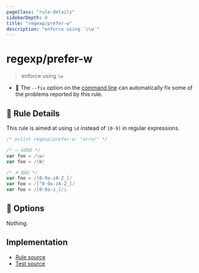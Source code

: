 ```yaml
---
pageClass: "rule-details"
sidebarDepth: 0
title: "regexp/prefer-w"
description: "enforce using `\\w`"
---
```

# regexp/prefer-w

> enforce using `\w`

- :wrench: The `--fix` option on the [command line](https://eslint.org/docs/user-guide/command-line-interface#fixing-problems) can automatically fix some of the problems reported by this rule.

## :book: Rule Details

This rule is aimed at using `\d` instead of `[0-9]` in regular expressions.

<eslint-code-block fix>

```js
/* eslint regexp/prefer-w: "error" */

/* ✓ GOOD */
var foo = /\w/
var foo = /\W/

/* ✗ BAD */
var foo = /[0-9a-zA-Z_]/
var foo = /[^0-9a-zA-Z_]/
var foo = /[0-9a-z_]/i
```

</eslint-code-block>

## :wrench: Options

Nothing.

## Implementation

- [Rule source](https://github.com/ota-meshi/eslint-plugin-regexp/blob/master/lib/rules/prefer-w.ts)
- [Test source](https://github.com/ota-meshi/eslint-plugin-regexp/blob/master/tests/lib/rules/prefer-w.js)
